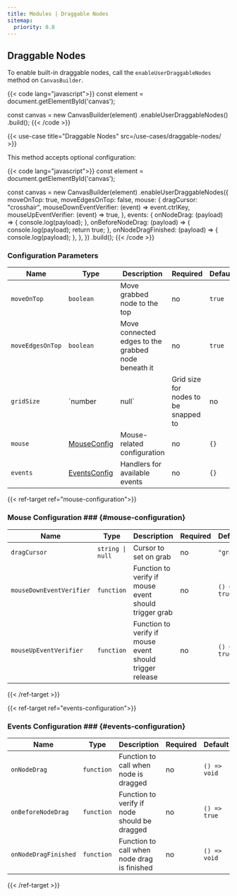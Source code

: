 ```yaml
---
title: Modules | Draggable Nodes
sitemap:
  priority: 0.8
---
```


## Draggable Nodes

To enable built-in draggable nodes, call the `enableUserDraggableNodes` method on `CanvasBuilder`.

{{< code lang="javascript">}}
const element = document.getElementById('canvas');

const canvas = new CanvasBuilder(element)
  .enableUserDraggableNodes()
  .build();
{{< /code >}}

{{< use-case title="Draggable Nodes" src=/use-cases/draggable-nodes/ >}}

This method accepts optional configuration:

{{< code lang="javascript">}}
const element = document.getElementById('canvas');

const canvas = new CanvasBuilder(element)
  .enableUserDraggableNodes({
    moveOnTop: true,
    moveEdgesOnTop: false,
    mouse: {
      dragCursor: "crosshair",
      mouseDownEventVerifier: (event) => event.ctrlKey,
      mouseUpEventVerifier: (event) => true,
    },
    events: {
      onNodeDrag: (payload) => {
        console.log(payload);
      },
      onBeforeNodeDrag: (payload) => {
        console.log(payload);
        return true;
      },
      onNodeDragFinished: (payload) => {
        console.log(payload);
      },
    },
  })
  .build();
{{< /code >}}

### Configuration Parameters

| Name             | Type                                  | Description                                         | Required | Default |
|------------------|---------------------------------------|-----------------------------------------------------|----------|---------|
| `moveOnTop`      | `boolean`                             | Move grabbed node to the top                        | no       | `true`  |
| `moveEdgesOnTop` | `boolean`                             | Move connected edges to the grabbed node beneath it | no       | `true`  |
| `gridSize`       | `number | null`                       | Grid size for nodes to be snapped to                | no       | `null`  |
| `mouse`          | [MouseConfig](#mouse-configuration)   | Mouse-related configuration                         | no       | `{}`    |
| `events`         | [EventsConfig](#events-configuration) | Handlers for available events                       | no       | `{}`    |

{{< ref-target ref="mouse-configuration">}}

### Mouse Configuration ### {#mouse-configuration}

| Name                     | Type             | Description                                              | Required | Default      |
|--------------------------|------------------|----------------------------------------------------------|----------|--------------|
| `dragCursor`             | `string \| null` | Cursor to set on grab                                    | no       | `"grab"`     |
| `mouseDownEventVerifier` | `function`       | Function to verify if mouse event should trigger grab    | no       | `() => true` |
| `mouseUpEventVerifier`   | `function`       | Function to verify if mouse event should trigger release | no       | `() => true` |

{{< /ref-target >}}

{{< ref-target ref="events-configuration">}}

### Events Configuration ### {#events-configuration}

| Name                 | Type       | Description                                   | Required | Default      |
|----------------------|------------|-----------------------------------------------|----------|--------------|
| `onNodeDrag`         | `function` | Function to call when node is dragged         | no       | `() => void` |
| `onBeforeNodeDrag`   | `function` | Function to verify if node should be dragged  | no       | `() => true` |
| `onNodeDragFinished` | `function` | Function to call when node drag is finished   | no       | `() => void` |

{{< /ref-target >}}
